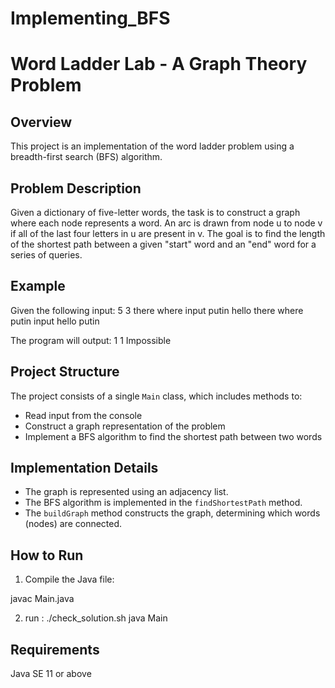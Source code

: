 # Implementing_BFS


# Word Ladder Lab - A Graph Theory Problem 

## Overview
This project is an implementation of the word ladder problem using a breadth-first search (BFS) algorithm. 

## Problem Description
Given a dictionary of five-letter words, the task is to construct a graph where each node represents a word. An arc is drawn from node u to node v if all of the last four letters in u are present in v. The goal is to find the length of the shortest path between a given "start" word and an "end" word for a series of queries. 

## Example

Given the following input:
5 3
there
where
input
putin
hello
there where
putin input
hello putin



The program will output:
1
1
Impossible





## Project Structure
The project consists of a single `Main` class, which includes methods to:

- Read input from the console
- Construct a graph representation of the problem
- Implement a BFS algorithm to find the shortest path between two words

## Implementation Details
- The graph is represented using an adjacency list.
- The BFS algorithm is implemented in the `findShortestPath` method.
- The `buildGraph` method constructs the graph, determining which words (nodes) are connected.

## How to Run
1. Compile the Java file:

javac Main.java

2. run :
./check_solution.sh java Main

## Requirements

Java SE 11 or above


